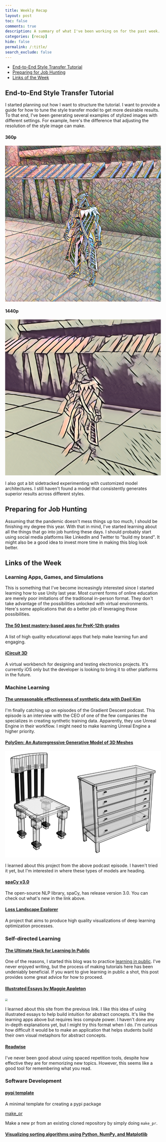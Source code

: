 ```yaml
---
title: Weekly Recap
layout: post
toc: false
comments: true
description: A summary of what I've been working on for the past week.
categories: [recap]
hide: false
permalink: /:title/
search_exclude: false
---
```


* [End-to-End Style Transfer Tutorial](#end-to-end-style-transfer-tutorial)
* [Preparing for Job Hunting](#preparing-for-job-hunting)
* [Links of the Week](#links-of-the-week)

## End-to-End Style Transfer Tutorial

I started planning out how I want to structure the tutorial. I want to provide a guide for how to tune the style transfer model to get more desirable results. To that end, I've been generating several examples of stylized images with different settings. For example, here's the difference that adjusting the resolution of the style image can make.

#### 360p

![mosaic_360p](..\images\weekly-recaps\recap-2\mosaic_360p.png)

#### 1440p

![mosaic_1440p](..\images\weekly-recaps\recap-2\mosaic_1440p.png)

I also got a bit sidetracked experimenting with customized model architectures. I still haven't found a model that consistently generates superior results across different styles.

## Preparing for Job Hunting

Assuming that the pandemic doesn't mess things up too much, I should be finishing my degree this year. With that in mind, I've started learning about all the things that go into job hunting these days. I should probably start using social media platforms like LinkedIn and Twitter to "build my brand". It might also be a good idea to invest more time in making this blog look better.

## Links of the Week

### Learning Apps, Games, and Simulations

This is something that I've become increasingly interested since I started learning how to use Unity last year. Most current forms of online education are merely poor imitations of the traditional in-person format. They don't take advantage of the possibilities unlocked with virtual environments. Here's some applications that do a better job of leveraging those possibilities.

#### [The 50 best mastery-based apps for PreK-12th grades](https://www.modulo.app/all-resources/bestappsforlearning)

A list of high quality educational apps that help make learning fun and engaging.

#### [iCircuit 3D](http://icircuit3d.appmanuals.com/)

A virtual workbench for designing and testing electronics projects. It's currently iOS only but the developer is looking to bring it to other platforms in the future.

### Machine Learning

#### [The unreasonable effectiveness of synthetic data with Daeil Kim](https://wandb.ai/site/podcast/daeil-kim)

I'm finally catching up on episodes of the Gradient Descent podcast. This episode is an interview with the CEO of one of the few companies the specializes in creating synthetic training data. Apparently, they use Unreal Engine in their workflow. I might need to make learning Unreal Engine a higher priority.

#### [PolyGen: An Autoregressive Generative Model of 3D Meshes](https://github.com/deepmind/deepmind-research/tree/master/polygen)

<img src="https://raw.githubusercontent.com/deepmind/deepmind-research/master/polygen/media/example_samples.png" style="zoom:67%;" />

I learned about this project from the above podcast episode. I haven't tried it yet, but I'm interested in where these types of models are heading.

#### [spaCy v3.0](https://spacy.io/usage/v3)

The open-source NLP library, spaCy, has release version 3.0. You can check out what's new in the link above.

#### [Loss Landscape Explorer](https://losslandscape.com/explorer?model=mish)

A project that aims to produce high quality visualizations of deep learning optimization processes.

### Self-directed Learning

#### [The Ultimate Hack for Learning In Public](https://www.swyx.io/learn-in-public-hack/)

One of the reasons, I started this blog was to practice [learning in public](https://www.swyx.io/learn-in-public/). I've never enjoyed writing, but the process of making tutorials here has been undeniably beneficial. If you want to give learning in public a shot, this post provides some great advice for how to proceed.

#### [Illustrated Essays by Maggie Appleton](https://maggieappleton.com/essays)

[<img src="https://res.cloudinary.com/dg3gyk0gu/image/upload/c_scale,f_auto,q_100,w_1200/v1594114495/maggieappleton.com/databases-101/DB_2.jpg" style="zoom: 50%;" />](https://maggieappleton.com/databases)

I learned about this site from the previous link. I like this idea of using illustrated essays to help build intuition for abstract concepts. It's like the learning apps above but requires less compute power. I haven't done any in-depth explanations yet, but I might try this format when I do. I'm curious how difficult it would be to make an application that helps students build their own visual metaphors for abstract concepts.

#### [Readwise](https://readwise.io/)

I've never been good about using spaced repetition tools, despite how effective they are for memorizing new topics. However, this seems like a good tool for remembering what you read.

### Software Development

#### [pypi template](https://github.com/fastai/pypi_template)

A minimal template for creating a pypi package

[make_pr](https://gist.github.com/muellerzr/1da8985f488ddd11719b7e7cac89117e)

Make a new pr from an existing cloned repository by simply doing `make_pr`.

#### [Visualizing sorting algorithms using Python, NumPy, and Matplotlib](https://mobile.twitter.com/pottolama/status/1354066910997073920)



